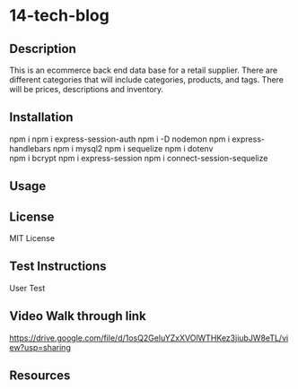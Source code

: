 # 14-tech-blog

## Description
This is an ecommerce back end data base for a retail supplier. There are different categories that will include categories, products, and tags. There will be prices, descriptions and inventory. 

## Installation
npm i
npm i express-session-auth
npm i -D nodemon
npm i express-handlebars
npm i mysql2
npm i sequelize
npm i dotenv  
npm i bcrypt
npm i express-session
npm i connect-session-sequelize
## Usage

## License

MIT License

## Test Instructions
User Test

## Video Walk through link
https://drive.google.com/file/d/1osQ2GeIuYZxXVOlWTHKez3jiubJW8eTL/view?usp=sharing
## Resources

